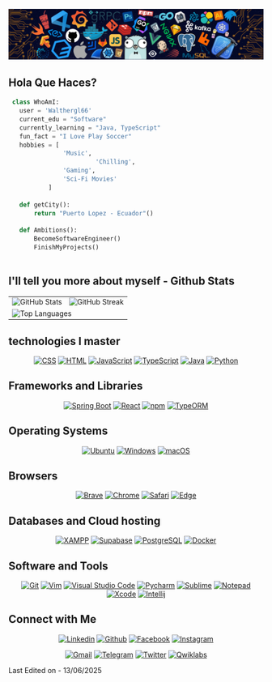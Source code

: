 
![Github Banner](https://github.com/Jaydeep-Yadav/Jaydeep-Yadav/blob/main/banner.png)

## Hola Que Haces?

 ```python
  class WhoAmI:
    user = 'Walthergl66'
	current_edu = "Software"
    currently_learning = "Java, TypeScript"
    fun_fact = "I Love Play Soccer"
	hobbies = [
				'Music',
                         'Chilling',
			 	'Gaming',
				'Sci-Fi Movies'
			]
	
	def getCity():
		return "Puerto Lopez - Ecuador"()
	
	def Ambitions():
		BecomeSoftwareEngineer()
		FinishMyProjects()
	
 ```

 
## I'll tell you more about myself - Github Stats
<table>
  <tr>
    <td>
      <img src="https://github-readme-stats.vercel.app/api?username=jaydeep-yadav&show_icons=true&count_private=true&theme=github_dark" alt="GitHub Stats">
    </td>
    <td>
      <img src="https://github-readme-streak-stats.herokuapp.com/?user=jaydeep-yadav&theme=blueberry_duo" alt="GitHub Streak">
    </td>
  </tr>
  <tr>
    <td colspan="2">
      <img src="https://github-readme-stats.vercel.app/api/top-langs/?username=jaydeep-yadav&layout=compact&theme=github_dark" alt="Top Languages">
    </td>
  </tr>
</table>

##                                              technologies I master

<div align="center">
  <a href="#"><img alt="CSS" src="https://img.shields.io/badge/CSS-%231572B6.svg?logo=css3&logoColor=white" height="30"></a>
  <a href="#"><img alt="HTML" src="https://img.shields.io/badge/HTML-%23E34F26.svg?logo=html5&logoColor=white" height="30"></a>
  <a href="#"><img alt="JavaScript" src="https://img.shields.io/badge/JavaScript-%23F7DF1E.svg?logo=javascript&logoColor=black" height="30"></a>
  <a href="#"><img alt="TypeScript" src="https://img.shields.io/badge/TypeScript-%23007ACC.svg?logo=typescript&logoColor=white" height="30"></a>
  <a href="#"><img alt="Java" src="https://img.shields.io/badge/Java-%23007396.svg?logo=java&logoColor=white" height="30"></a>
  <a href="#"><img alt="Python" src="https://img.shields.io/badge/Python-%2314354C.svg?logo=python&logoColor=white" height="30"></a>
</div>



## Frameworks and Libraries
<div align="center">
  <a href="#"><img alt="Spring Boot" src="https://img.shields.io/badge/Spring Boot-6DB33F?logo=springboot&logoColor=white"></a>
  <a href="#"><img alt="React" src="https://img.shields.io/badge/React-20232A?logo=react&logoColor=61DAFB"></a>
  <a href="#"><img alt="npm" src="https://img.shields.io/badge/npm-CB3837?logo=npm&logoColor=white"></a>
  <a href="#"><img alt="TypeORM" src="https://img.shields.io/badge/TypeORM-E7282D?logo=typeorm&logoColor=white"></a>
</div>

## Operating Systems
<div align="center">
  <a href="#"><img alt="Ubuntu" src="https://img.shields.io/badge/Ubuntu-E95420?logo=ubuntu&logoColor=white"></a>
  <a href="#"><img alt="Windows" src="https://img.shields.io/badge/Windows-0078D6?logo=windows&logoColor=white"></a>
  <a href="#"><img alt="macOS" src="https://img.shields.io/badge/macOS-000000?logo=apple&logoColor=white"></a>
</div>

## Browsers
<div align="center">
	<a href="#"><img alt="Brave" src="https://img.shields.io/badge/Brave-FB542B?logo=brave&logoColor=white"></a>
	<a href="#"><img alt="Chrome" src="https://img.shields.io/badge/Google_chrome-4285F4?logo=Google-Chrome&logoColor=white"></a>
	<a href="#"><img alt="Safari" src="https://img.shields.io/badge/Safari-FF1B2D?logo=Safari&logoColor=white"></a>
	<a href="#"><img alt="Edge" src="https://img.shields.io/badge/Microsoft_Edge-0078D7?logo=Microsoft-edge&logoColor=white"></a>
</div>

## Databases and Cloud hosting

<div align="center">
  <a href="#"><img alt="XAMPP" src="https://img.shields.io/badge/XAMPP-%23FB7A24.svg?logo=xampp&logoColor=white"></a>
  <a href="#"><img alt="Supabase" src="https://img.shields.io/badge/Supabase-3ECF8E?logo=supabase&logoColor=white"></a>
  <a href="#"><img alt="PostgreSQL" src="https://img.shields.io/badge/PostgreSQL-4169E1?logo=postgresql&logoColor=white"></a>
  <a href="#"><img alt="Docker" src="https://img.shields.io/badge/Docker-2496ED?logo=docker&logoColor=white"></a>
</div>


## Software and Tools
<p align="center">
  <a href="#"><img alt="Git" src="https://img.shields.io/badge/Git%20-%23F05033.svg?logo=git&logoColor=white"></a>
	<a href="#"><img alt="Vim" src="https://img.shields.io/badge/VIM-%2311AB00.svg?logo=vim&logoColor=white"></a>
  <a href="#"><img alt="Visual Studio Code" src="https://img.shields.io/badge/Visual%20Studio%20Code-0078d7.svg?logo=visual-studio-code&logoColor=white"></a>
  <a href="#"><img alt="Pycharm" src="https://img.shields.io/badge/pycharm-143?logo=pycharm&logoColor=black&color=green&labelColor=green"></a>
	<a href="#"><img alt="Sublime" src="https://img.shields.io/badge/sublime_text-%23575757.svg?logo=sublime-text&logoColor=important"></a>
	<a href="#"><img alt="Notepad" src="https://img.shields.io/badge/Notepad++-90E59A.svg?logo=notepad%2B%2B&logoColor=black"></a>
	<a href="#"><img alt="Xcode" src="https://img.shields.io/badge/Xcode-007ACC?for-the-badge&logo=xcode&logoColor=white"></a>
	<a href="#"><img alt="Intellij" src="https://img.shields.io/badge/IntelliJ&nbsp;IDEA-000000.svg?logo=intellij-idea&logoColor=white"></a>
</p>

## Connect with Me


<p align="center">
  <a href=""><img alt="Linkedin" title="Jaydeep Yadav Linkedin" src="https://img.shields.io/badge/LinkedIn-0077B5?style=for-the-badge&logo=linkedin&logoColor=white"></a>
  <a href="https://github.com/Walthergl66"><img alt="Github" title="Jaydeep Yadav Github" src="https://img.shields.io/badge/GitHub-100000?style=for-the-badge&logo=github&logoColor=white"></a>
  <a href="https://www.facebook.com/walther.gutierrez.35/"><img alt="Facebook" title="Jaydeep Yadav FB" src="https://img.shields.io/badge/Facebook-1877F2?style=for-the-badge&logo=facebook&logoColor=white"></a>
  <a href="https://www.instagram.com/walthergl09/"><img alt="Instagram" title="Jaydeep Yadav Instagram" src="https://img.shields.io/badge/Instagram-E4405F?style=for-the-badge&logo=instagram&logoColor=white"></a>
 </p>
 <p align="center">
  <a href="mailto:yadavjay374@gmail.com"><img alt="Gmail" title="Jaydeep Yadav Gmail" src="https://img.shields.io/badge/Gmail-D14836?style=for-the-badge&logo=gmail&logoColor=white"></a>
  <a href="https://t.me/jaydeep91"><img alt="Telegram" title="Jaydeep Yadav Telegram" src="https://img.shields.io/badge/Telegram-2CA5E0?style=for-the-badge&logo=telegram&logoColor=white"></a> 
<a href="http://twitter.com/jaydeep__Yadav_"><img alt="Twitter" title="Jaydeep Yadav Twitter" src="https://img.shields.io/badge/Twitter-1DA1F2?style=for-the-badge&logo=twitter&logoColor=white"></a>
<a href="https://www.cloudskillsboost.google/public_profiles/7d84e454-3e99-4e55-95bf-5888926e1a5e"><img alt="Qwiklabs" title="Jaydeep Yadav Qwiklabs" src="https://img.shields.io/badge/Google_Cloud-4285F4?style=for-the-badge&logo=google-cloud&logoColor=white"></a>
</p>


Last Edited on - 13/06/2025
